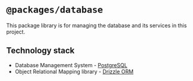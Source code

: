 # `@packages/database`

This package library is for managing the database and its services in this project.

## Technology stack

-   Database Management System - [PostgreSQL]
-   Object Relational Mapping library - [Drizzle ORM]

[PostgreSQL]: https://www.postgresql.org/
[Drizzle ORM]: https://orm.drizzle.team/
